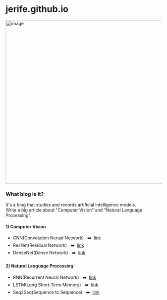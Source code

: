 # jerife.github.io

<img width="530" alt="image" src="https://user-images.githubusercontent.com/68190553/120896197-7445ff00-c65b-11eb-8165-31983c5185a8.png">


### What blog is it?
It's a blog that studies and records artificial intelligence models. <br/>
Write a big article about "Computer Vision" and "Natural Language Processing".

#### 1) Computer Vision 
* CNN(Convolution Nerual Network) &#160; ➡️ &#160;[link](https://jerife.github.io/2021-05-10-cnn/)
* ResNet(Residual Network) &#160; ➡️ &#160;[link](https://jerife.github.io/2021-05-11-resnet/)
* DenseNet(Dense Network) &#160; ➡️ &#160;[link](https://jerife.github.io/2021-05-12-densenet/)

#### 2) Natural Language Processing
* RNN(Recurrent Neural Network) &#160; ➡️ &#160;[link](https://jerife.github.io/2021-06-05-rnn/)
* LSTM(Long Short-Term Memory) &#160; ➡️ &#160;[link](https://jerife.github.io/2021-06-06-lstm/)
* Seq2Seq(Sequence to Sequence) &#160; ➡️ &#160;[link](https://jerife.github.io/2021-06-08-seq2seq/)
